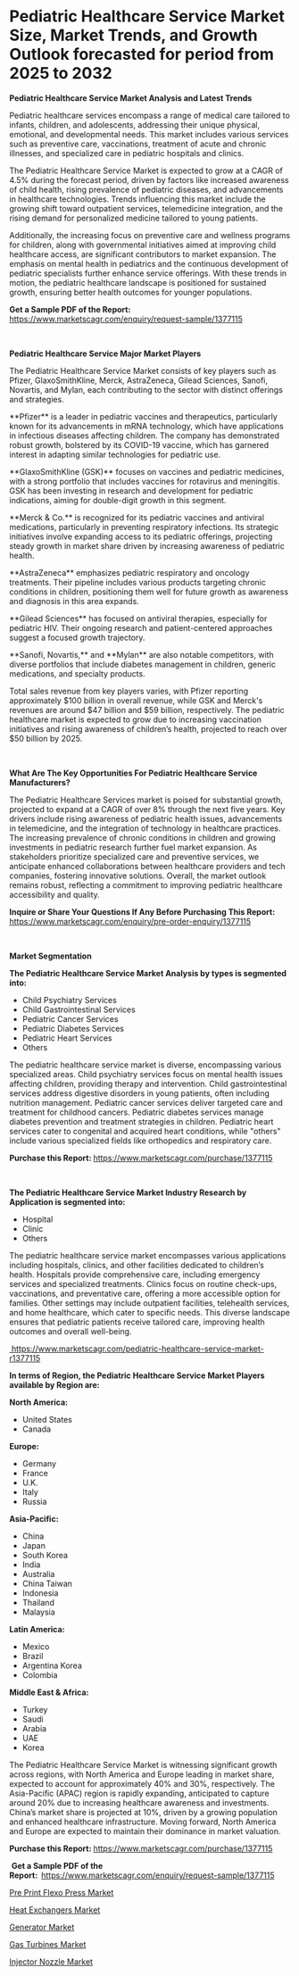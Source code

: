 <p><h1>Pediatric Healthcare Service Market Size, Market Trends, and Growth Outlook forecasted for period from 2025 to 2032</h1></p><p><strong>Pediatric Healthcare Service Market Analysis and Latest Trends</strong></p>
<p><p>Pediatric healthcare services encompass a range of medical care tailored to infants, children, and adolescents, addressing their unique physical, emotional, and developmental needs. This market includes various services such as preventive care, vaccinations, treatment of acute and chronic illnesses, and specialized care in pediatric hospitals and clinics.</p><p>The Pediatric Healthcare Service Market is expected to grow at a CAGR of 4.5% during the forecast period, driven by factors like increased awareness of child health, rising prevalence of pediatric diseases, and advancements in healthcare technologies. Trends influencing this market include the growing shift toward outpatient services, telemedicine integration, and the rising demand for personalized medicine tailored to young patients.</p><p>Additionally, the increasing focus on preventive care and wellness programs for children, along with governmental initiatives aimed at improving child healthcare access, are significant contributors to market expansion. The emphasis on mental health in pediatrics and the continuous development of pediatric specialists further enhance service offerings. With these trends in motion, the pediatric healthcare landscape is positioned for sustained growth, ensuring better health outcomes for younger populations.</p></p>
<p><strong>Get a Sample PDF of the Report:&nbsp;</strong> <a href="https://www.marketscagr.com/enquiry/request-sample/1377115?utm_campaign=3277&utm_medium=2&utm_source=Github&utm_content=ia&utm_term=28032025&utm_id=pediatric-healthcare-service">https://www.marketscagr.com/enquiry/request-sample/1377115</a></p>
<p>&nbsp;</p>
<p><strong>Pediatric Healthcare Service Major Market Players</strong></p>
<p><p>The Pediatric Healthcare Service Market consists of key players such as Pfizer, GlaxoSmithKline, Merck, AstraZeneca, Gilead Sciences, Sanofi, Novartis, and Mylan, each contributing to the sector with distinct offerings and strategies.</p><p>**Pfizer** is a leader in pediatric vaccines and therapeutics, particularly known for its advancements in mRNA technology, which have applications in infectious diseases affecting children. The company has demonstrated robust growth, bolstered by its COVID-19 vaccine, which has garnered interest in adapting similar technologies for pediatric use.</p><p>**GlaxoSmithKline (GSK)** focuses on vaccines and pediatric medicines, with a strong portfolio that includes vaccines for rotavirus and meningitis. GSK has been investing in research and development for pediatric indications, aiming for double-digit growth in this segment.</p><p>**Merck & Co.** is recognized for its pediatric vaccines and antiviral medications, particularly in preventing respiratory infections. Its strategic initiatives involve expanding access to its pediatric offerings, projecting steady growth in market share driven by increasing awareness of pediatric health.</p><p>**AstraZeneca** emphasizes pediatric respiratory and oncology treatments. Their pipeline includes various products targeting chronic conditions in children, positioning them well for future growth as awareness and diagnosis in this area expands.</p><p>**Gilead Sciences** has focused on antiviral therapies, especially for pediatric HIV. Their ongoing research and patient-centered approaches suggest a focused growth trajectory.</p><p>**Sanofi, Novartis,** and **Mylan** are also notable competitors, with diverse portfolios that include diabetes management in children, generic medications, and specialty products.</p><p>Total sales revenue from key players varies, with Pfizer reporting approximately $100 billion in overall revenue, while GSK and Merck's revenues are around $47 billion and $59 billion, respectively. The pediatric healthcare market is expected to grow due to increasing vaccination initiatives and rising awareness of children’s health, projected to reach over $50 billion by 2025.</p></p>
<p>&nbsp;</p>
<p><strong>What Are The Key Opportunities For Pediatric Healthcare Service Manufacturers?</strong></p>
<p><p>The Pediatric Healthcare Services market is poised for substantial growth, projected to expand at a CAGR of over 8% through the next five years. Key drivers include rising awareness of pediatric health issues, advancements in telemedicine, and the integration of technology in healthcare practices. The increasing prevalence of chronic conditions in children and growing investments in pediatric research further fuel market expansion. As stakeholders prioritize specialized care and preventive services, we anticipate enhanced collaborations between healthcare providers and tech companies, fostering innovative solutions. Overall, the market outlook remains robust, reflecting a commitment to improving pediatric healthcare accessibility and quality.</p></p>
<p><strong>Inquire or Share Your Questions If Any Before Purchasing This Report:</strong> <a href="https://www.marketscagr.com/enquiry/pre-order-enquiry/1377115?utm_campaign=3277&utm_medium=2&utm_source=Github&utm_content=ia&utm_term=28032025&utm_id=pediatric-healthcare-service">https://www.marketscagr.com/enquiry/pre-order-enquiry/1377115</a></p>
<p>&nbsp;</p>
<p><strong>Market Segmentation</strong></p>
<p><strong>The Pediatric Healthcare Service Market Analysis by types is segmented into:</strong></p>
<p><ul><li>Child Psychiatry Services</li><li>Child Gastrointestinal Services</li><li>Pediatric Cancer Services</li><li>Pediatric Diabetes Services</li><li>Pediatric Heart Services</li><li>Others</li></ul></p>
<p><p>The pediatric healthcare service market is diverse, encompassing various specialized areas. Child psychiatry services focus on mental health issues affecting children, providing therapy and intervention. Child gastrointestinal services address digestive disorders in young patients, often including nutrition management. Pediatric cancer services deliver targeted care and treatment for childhood cancers. Pediatric diabetes services manage diabetes prevention and treatment strategies in children. Pediatric heart services cater to congenital and acquired heart conditions, while "others" include various specialized fields like orthopedics and respiratory care.</p></p>
<p><strong>Purchase this Report:&nbsp;</strong><a href="https://www.marketscagr.com/purchase/1377115?utm_campaign=3277&utm_medium=2&utm_source=Github&utm_content=ia&utm_term=28032025&utm_id=pediatric-healthcare-service">https://www.marketscagr.com/purchase/1377115</a></p>
<p>&nbsp;</p>
<p><strong>The Pediatric Healthcare Service Market Industry Research by Application is segmented into:</strong></p>
<p><ul><li>Hospital</li><li>Clinic</li><li>Others</li></ul></p>
<p><p>The pediatric healthcare service market encompasses various applications including hospitals, clinics, and other facilities dedicated to children’s health. Hospitals provide comprehensive care, including emergency services and specialized treatments. Clinics focus on routine check-ups, vaccinations, and preventative care, offering a more accessible option for families. Other settings may include outpatient facilities, telehealth services, and home healthcare, which cater to specific needs. This diverse landscape ensures that pediatric patients receive tailored care, improving health outcomes and overall well-being.</p></p>
<p><a href="https://www.marketscagr.com/pediatric-healthcare-service-market-r1377115?utm_campaign=3277&utm_medium=2&utm_source=Github&utm_content=ia&utm_term=28032025&utm_id=pediatric-healthcare-service">&nbsp;https://www.marketscagr.com/pediatric-healthcare-service-market-r1377115</a></p>
<p><strong>In terms of Region, the Pediatric Healthcare Service Market Players available by Region are:</strong></p>
<p>
    <p> <strong> North America: </strong>
        <ul>
            <li>United States</li>
            <li>Canada</li>
        </ul>
        </p> 
    <p> <strong> Europe: </strong>
        <ul>
            <li>Germany</li>
            <li>France</li>
            <li>U.K.</li>
            <li>Italy</li>
            <li>Russia</li>
        </ul>
        </p> 
    <p> <strong> Asia-Pacific: </strong>
        <ul>
            <li>China</li>
            <li>Japan</li>
            <li>South Korea</li>
            <li>India</li>
            <li>Australia</li>
            <li>China Taiwan</li>
            <li>Indonesia</li>
            <li>Thailand</li>
            <li>Malaysia</li>
        </ul>
        </p> 
    <p> <strong> Latin America: </strong>
        <ul>
            <li>Mexico</li>
            <li>Brazil</li>
            <li>Argentina Korea</li>
            <li>Colombia</li>
        </ul>
        </p> 
    <p> <strong> Middle East & Africa: </strong>
        <ul>
            <li>Turkey</li>
            <li>Saudi</li>
            <li>Arabia</li>
            <li>UAE</li>
            <li>Korea</li>
        </ul>
    </p>
    </p>
<p><p>The Pediatric Healthcare Service Market is witnessing significant growth across regions, with North America and Europe leading in market share, expected to account for approximately 40% and 30%, respectively. The Asia-Pacific (APAC) region is rapidly expanding, anticipated to capture around 20% due to increasing healthcare awareness and investments. China’s market share is projected at 10%, driven by a growing population and enhanced healthcare infrastructure. Moving forward, North America and Europe are expected to maintain their dominance in market valuation.</p></p>
<p><strong>Purchase this Report: </strong><a href="https://www.marketscagr.com/purchase/1377115?utm_campaign=3277&utm_medium=2&utm_source=Github&utm_content=ia&utm_term=28032025&utm_id=pediatric-healthcare-service">https://www.marketscagr.com/purchase/1377115</a></p>
<p>&nbsp;<strong>Get a Sample PDF of the Report:&nbsp;&nbsp;</strong><a href="https://www.marketscagr.com/enquiry/request-sample/1377115?utm_campaign=3277&utm_medium=2&utm_source=Github&utm_content=ia&utm_term=28032025&utm_id=pediatric-healthcare-service">https://www.marketscagr.com/enquiry/request-sample/1377115</a></p>
<p><strong></strong></p>
<p><p><a href="https://github.com/lanuskarnajc/Market-Research-Report-List-1/blob/main/pre-print-flexo-press-market.md?utm_campaign=3277&utm_medium=2&utm_source=Github&utm_content=ia&utm_term=28032025&utm_id=pediatric-healthcare-service">Pre Print Flexo Press Market</a></p><p><a href="https://www.linkedin.com/pulse/growth-global-heat-exchangers-market-ananticipated13-projection-o7g7e?utm_campaign=3277&utm_medium=2&utm_source=Github&utm_content=ia&utm_term=28032025&utm_id=pediatric-healthcare-service">Heat Exchangers Market</a></p><p><a href="https://www.linkedin.com/pulse/generator-market-share-analysis-growth-trends-forecasts-period-j84ae?utm_campaign=3277&utm_medium=2&utm_source=Github&utm_content=ia&utm_term=28032025&utm_id=pediatric-healthcare-service">Generator Market</a></p><p><a href="https://www.linkedin.com/pulse/global-gas-turbines-industry-analysis-share-growth-trends-xtz7e?utm_campaign=3277&utm_medium=2&utm_source=Github&utm_content=ia&utm_term=28032025&utm_id=pediatric-healthcare-service">Gas Turbines Market</a></p><p><a href="https://www.linkedin.com/pulse/projected-market-expansion-injector-nozzle-7-cagr-from-ofhye?utm_campaign=3277&utm_medium=2&utm_source=Github&utm_content=ia&utm_term=28032025&utm_id=pediatric-healthcare-service">Injector Nozzle Market</a></p></p>